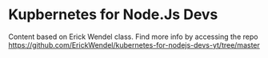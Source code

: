 # Kupbernetes for Node.Js Devs

Content based on Erick Wendel class.
Find more info by accessing the repo https://github.com/ErickWendel/kubernetes-for-nodejs-devs-yt/tree/master 